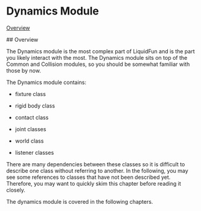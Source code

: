 # Dynamics Module

[Overview](#ov)<br/>

<a name="ov">
## Overview

The Dynamics module is the most complex part of LiquidFun and is the part you
likely interact with the most. The Dynamics module sits on top of the Common
and Collision modules, so you should be somewhat familiar with those by now.

The Dynamics module contains:

* fixture class

* rigid body class

* contact class

* joint classes

* world class

* listener classes

There are many dependencies between these classes so it is difficult to
describe one class without referring to another. In the following, you may see
some references to classes that have not been described yet. Therefore, you
may want to quickly skim this chapter before reading it closely.

The dynamics module is covered in the following chapters.
